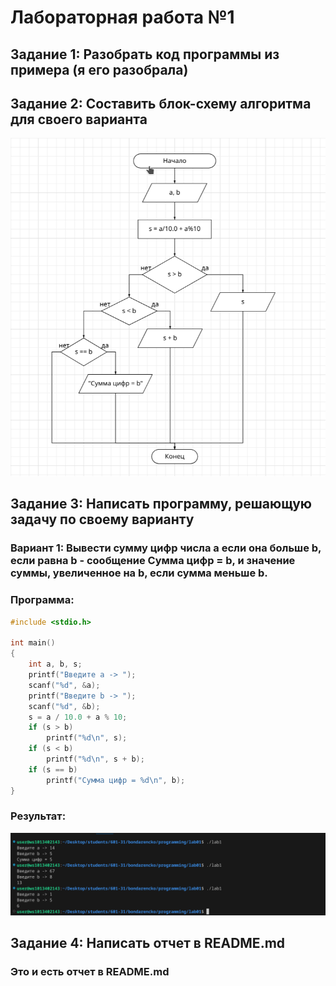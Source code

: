 # Лабораторная работа №1
## Задание 1: Разобрать код программы из примера (я его разобрала)
## Задание 2: Составить блок-схему алгоритма для своего варианта
![Скриншот](блоксхема.png "скриншот")

## Задание 3: Написать программу, решающую задачу по своему варианту
### Вариант 1: Вывести сумму цифр числа a если она больше b, если равна b - сообщение Сумма цифр = b, и значение суммы, увеличенное на b, если сумма меньше b.
### Программа:
```c
#include <stdio.h>

int main()
{
    int a, b, s;
    printf("Введите a -> ");
    scanf("%d", &a);
    printf("Введите b -> ");
    scanf("%d", &b);
    s = a / 10.0 + a % 10;
    if (s > b)
        printf("%d\n", s);
    if (s < b)
        printf("%d\n", s + b);
    if (s == b)
        printf("Сумма цифр = %d\n", b);
}
```
### Результат:
![Скриншот](резпроги.png "скриншот")
## Задание 4: Написать отчет в README.md
### Это и есть отчет в README.md
